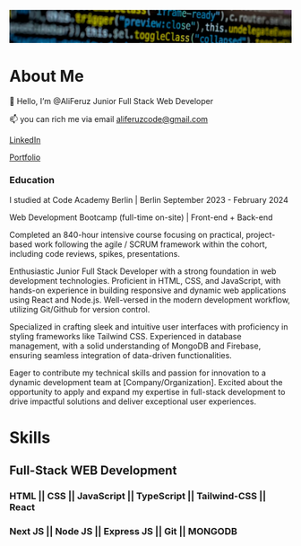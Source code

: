 <!---
AliFeruz/AliFeruz is a ✨ special ✨ repository because its `README.md` (this file) appears on your GitHub profile.
You can click the Preview link to take a look at your changes.
--->
![bacground](top2.jpg)

About Me
========

👋 Hello, I’m @AliFeruz Junior Full Stack Web Developer

    
📫 you can rich me via email aliferuzcode@gmail.com

[LinkedIn](https://www.linkedin.com/in/ali-feruz-5840ab164/)

[Portfolio](https://codingferuz.vercel.app/)

### Education

I studied at Code Academy Berlin | Berlin
September 2023 - February 2024

Web Development Bootcamp (full-time on-site) | Front-end + Back-end

Completed an 840-hour intensive course focusing on practical, project-based work following the agile / SCRUM framework within the cohort, including code reviews, spikes, presentations.

Enthusiastic Junior Full Stack Developer with a strong foundation in web development technologies. Proficient in HTML, CSS, and JavaScript, with hands-on experience in building responsive and dynamic web applications using React and Node.js. Well-versed in the modern development workflow, utilizing Git/Github for version control.

Specialized in crafting sleek and intuitive user interfaces with proficiency in styling frameworks like Tailwind CSS. Experienced in database management, with a solid understanding of MongoDB and Firebase, ensuring seamless integration of data-driven functionalities.

Eager to contribute my technical skills and passion for innovation to a dynamic development team at \[Company/Organization\]. Excited about the opportunity to apply and expand my expertise in full-stack development to drive impactful solutions and deliver exceptional user experiences.


Skills
======

Full-Stack WEB Development
----------------------

### HTML    ||   CSS   ||   JavaScript   ||   TypeScript    ||  Tailwind-CSS   ||  React

### Next JS   ||   Node JS   ||  Express JS   ||   Git   ||  MONGODB


